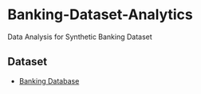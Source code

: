 # Banking-Dataset-Analytics
Data Analysis for Synthetic Banking Dataset

## Dataset
- [Banking Database]()
